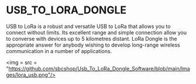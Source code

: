# USB_TO_LORA_DONGLE

USB to LoRa is a robust and versatile USB to LoRa that allows you to connect without limits. Its excellent range and simple connection allow you to converse with devices up to 5 kilometres distant. LoRa Dongle is the appropriate answer for anybody wishing to develop long-range wireless communication in a number of applications.

<img = src = "https://github.com/sbcshop/Usb_To_LoRa_Dongle_Software/blob/main/Images/lora_usb.png"/>
